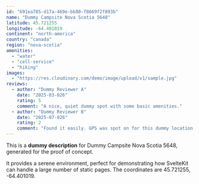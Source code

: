 ```yaml
---
id: "691ea785-d17a-469e-bb80-f8669f2f893b"
name: "Dummy Campsite Nova Scotia 5648"
latitude: 45.721255
longitude: -64.401019
continent: "north-america"
country: "canada"
region: "nova-scotia"
amenities:
  - "water"
  - "cell-service"
  - "hiking"
images:
  - "https://res.cloudinary.com/demo/image/upload/v1/sample.jpg"
reviews:
  - author: "Dummy Reviewer A"
    date: "2025-03-026"
    rating: 5
    comment: "A nice, quiet dummy spot with some basic amenities."
  - author: "Dummy Reviewer B"
    date: "2025-07-026"
    rating: 2
    comment: "Found it easily. GPS was spot on for this dummy location."
---
```


This is a **dummy description** for Dummy Campsite Nova Scotia 5648, generated for the proof of concept.

It provides a serene environment, perfect for demonstrating how SvelteKit can handle a large number of static pages. The coordinates are 45.721255, -64.401019.
